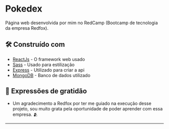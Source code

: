 # Pokedex

Página web desenvolvida por mim no RedCamp (Bootcamp de tecnologia da empresa Redfox).

## 🛠️ Construído com

* [ReactJs](https://pt-br.reactjs.org/) - O framework web usado
* [Sass](https://sass-lang.com/) - Usado para estilização
* [Express](http://expressjs.com/pt-br/) - Utilizado para criar a api
* [MongoDB](https://www.mongodb.com/) - Banco de dados utilizado

## 🎁 Expressões de gratidão

* Um agradecimento a Redfox por ter me guiado na execução desse projeto, sou muito grata pela oportunidade de poder aprender com essa empresa. 🫂



---

